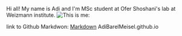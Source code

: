 Hi all! My name is Adi and I'm MSc student at Ofer Shoshani's lab at Weizmann institute. 
![This is me:](/15681F079.jpg)

link to Github Markdwon:
[Markdown](https://github.github.com/gfm/)
AdiBarelMeisel.github.io


